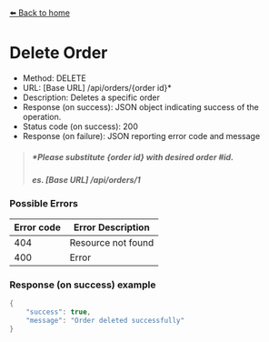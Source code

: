 [⬅️ Back to home](../README.md)

# Delete Order
- Method: DELETE
- URL: [Base URL] /api/orders/{order id}*
- Description: Deletes a specific order
- Response (on success): JSON object indicating success of the operation.
- Status code (on success): 200
- Response (on failure): JSON reporting error code and message

> ##### *Please substitute {order id} with desired order #id. 
> ##### es. [Base URL] /api/orders/1

### Possible Errors
|Error code|Error Description|
|---|---|
|404| Resource not found|
|400| Error|

### Response (on success) example
```java
{
    "success": true,
    "message": "Order deleted successfully"
}
```
